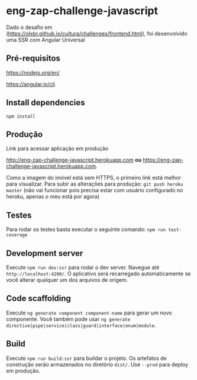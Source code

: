 # eng-zap-challenge-javascript
Dado o desafio em (https://olxbr.github.io/cultura/challenges/frontend.html), foi desenvolvido uma SSR com Angular Universal


## Pré-requisitos
https://nodejs.org/en/

https://angular.io/cli


## Install dependencies
`npm install` 


## Produção
Link para acessar aplicação em produção 

http://eng-zap-challenge-javascript.herokuapp.com **ou** https://eng-zap-challenge-javascript.herokuapp.com.

Como a imagem do imóvel está sem HTTPS, o primeiro link está melhor para visualizar.
Para subir as alterações para produção:
`git push heroku  master` (não vai funcionar pois precisa estar com usuário configurado no heroku, apenas o meu está por agora)


## Testes
Para rodar os testes basta executar o seguinte comando:
`npm run test-coverage`


## Development server
Execute `npm run dev:ssr` para rodar o dev server. Navegue até `http://localhost:4200/`. O aplicativo será recarregado automaticamente se você alterar qualquer um dos arquivos de origem.

## Code scaffolding

Execute `ng generate component component-name` para gerar um novo componente. Você também pode usar `ng generate directive|pipe|service|class|guard|interface|enum|module`.

## Build
Execute `npm run build:ssr` para buildar o projeto. Os artefatos de construção serão armazenados no diretório `dist/`. Use `--prod` para deploy em produção.
